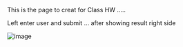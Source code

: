 This is the page to creat for Class HW .....

Left enter user and submit ...
after showing result right side

![image](https://github.com/user-attachments/assets/bdfa5c82-638a-4e1c-9d0c-97d8a582e9d7)
